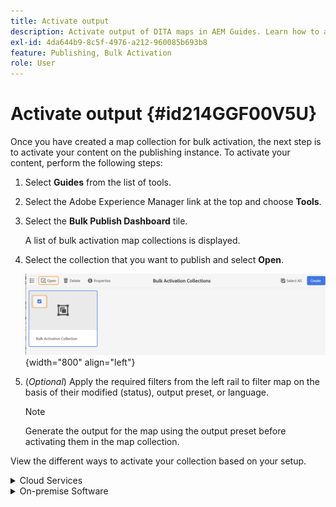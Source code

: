 ```yaml
---
title: Activate output
description: Activate output of DITA maps in AEM Guides. Learn how to activate your content on the publishing instance.
exl-id: 4da644b9-8c5f-4976-a212-960085b693b8
feature: Publishing, Bulk Activation
role: User
---
```

# Activate output {#id214GGF00V5U}

Once you have created a map collection for bulk activation, the next step is to activate your content on the publishing instance. To activate your content, perform the following steps:

1.  Select **Guides** from the list of tools.

1.  Select the Adobe Experience Manager link at the top and choose **Tools**.

1.  Select the **Bulk Publish Dashboard** tile.

    A list of bulk activation map collections is displayed.

1.  Select the collection that you want to publish and select **Open**.

    ![](images/bulk-activation-collection-open.png){width="800" align="left"}

1.  \(*Optional*\) Apply the required filters from the left rail to filter map on the basis of their modified \(status\), output preset, or language.

    >[!NOTE]
    >
    >Generate the output for the map using the output preset before activating them in the map collection. 

     
View the different ways to activate your collection based on your setup.

<details>
<summary> Cloud Services </summary> 

![bulk-collection-publish on cloud service](images/bulk-activation-collection-quick-publish-CS.png){width="650" align="left"}

You can activate the output to the **Preview** or **Publish** instances.

 **Preview**

* To activate the output of selected maps, select the pregenerated map output and select **Publish to** > **Preview**.
* To activate the output of all DITA maps with their configured presets, select the checkbox next to the **Map** column, and then select **Publish to** > **Publish**.
   
  
**Publish**

* To activate the output of selected maps, select the pregenerated map output and select **Publish to** > **Publish**.

 *  To activate the output of all DITA maps with their configured presets, select the checkbox next to the Map (column), and then select **Publish to** > **Publish**.


   >[!NOTE] 
   > 
   > The checkbox for a map output is enabled only if you have generated the output for a map.

A success message is displayed when the map output is queued for publishing.

Once the output is activated for the selected map files, the audit history tab is updated, and the latest activated output appears on top. The **Published** column is updated with the publishing date and time. 

</details>

<details>    
<summary>  On-premise Software </summary>


Do one of the following:

*  To activate the output of selected maps, select the pregenerated map output and select **Quick Publish**.
*  To activate the output of all DITA maps with their configured presets, select the checkbox next to the Map (column), and then select **Quick Publish.**
    ![bulk-collection-publish](images/bulk-activation-collection-quick-publish.png){width="650" align="left"}
   
   >[!NOTE] 
   > 
   >The checkbox for a map output is enabled only if you have generated the output for a map.


A success message is displayed when the map output is queued for publishing.

Once the output is activated for the selected map files, the audit history tab is updated, and the latest activated output appears on top. The **Published** column is updated with the publishing date and time. 

**Parent topic: **[Bulk Activation of published content](conf-bulk-activation.md)
